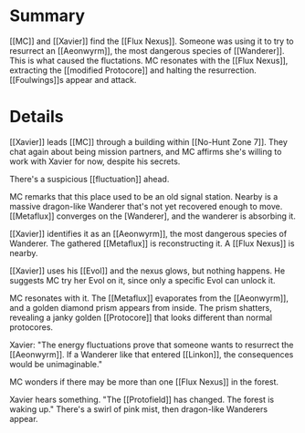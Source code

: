 # Summary

[[MC]] and [[Xavier]] find the [[Flux Nexus]]. Someone was using it to try to resurrect an [[Aeonwyrm]], the most dangerous species of [[Wanderer]]. This is what caused the fluctations. MC resonates with the [[Flux Nexus]], extracting the [[modified Protocore]] and halting the resurrection. [[Foulwings]]s appear and attack.

# Details

[[Xavier]] leads [[MC]] through a building within [[No-Hunt Zone 7]]. They chat again about being mission partners, and MC affirms she's willing to work with Xavier for now, despite his secrets.

There's a suspicious [[fluctuation]] ahead.

MC remarks that this place used to be an old signal station. Nearby is a massive dragon-like Wanderer that's not yet recovered enough to move. [[Metaflux]] converges on the [Wanderer], and the wanderer is absorbing it.

[[Xavier]] identifies it as an [[Aeonwyrm]], the most dangerous species of Wanderer. The gathered [[Metaflux]] is reconstructing it. A [[Flux Nexus]] is nearby.

[[Xavier]] uses his [[Evol]] and the nexus glows, but nothing happens. He suggests MC try her Evol on it, since only a specific Evol can unlock it.

MC resonates with it. The [[Metaflux]] evaporates from the [[Aeonwyrm]], and a golden diamond prism appears from inside. The prism shatters, revealing a janky golden [[Protocore]] that looks different than normal protocores.

Xavier: "The energy fluctuations prove that someone wants to resurrect the [[Aeonwyrm]]. If a Wanderer like that entered [[Linkon]], the consequences would be unimaginable."

MC wonders if there may be more than one [[Flux Nexus]] in the forest.

Xavier hears something. "The [[Protofield]] has changed. The forest is waking up." There's a swirl of pink mist, then dragon-like Wanderers appear.